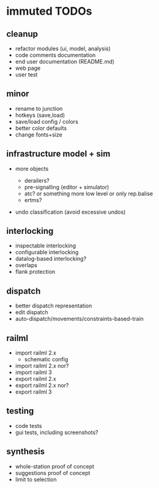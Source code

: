 # immuted TODOs

## cleanup
* refactor modules (ui, model, analysis)
* code comments documentation
* end user documentation (README.md)
* web page
* user test

## minor
* rename to junction
* hotkeys (save,load)
* save/load config / colors
* better color defaults
* change fonts+size

## infrastructure model + sim
* more objects
  * derailers?
  * pre-signalling (editor + simulator)
  * atc? or something more low level
         or only rep.balise
  * ertms?

* undo classification (avoid excessive undos)

## interlocking
* inspectable interlocking
* configurable interlocking
* datalog-based interlocking?
* overlaps
* flank protection

## dispatch
* better dispatch representation
* edit dispatch
* auto-dispatch/movements/constraints-based-train

## railml

* import railml 2.x 
  * schematic config
* import railml 2.x nor?
* import railml 3
* export railml 2.x
* export railml 2.x nor?
* export railml 3

## testing

* code tests
* gui tests, including screenshots?

## synthesis

* whole-station proof of concept
* suggestions proof of concept
* limit to selection

